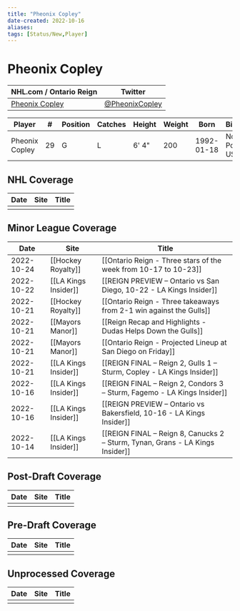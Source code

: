 ```yaml
---
title: "Pheonix Copley"
date-created: 2022-10-16
aliases: 
tags: [Status/New,Player]
---
```


# Pheonix Copley

| NHL.com / Ontario Reign | Twitter                                 |
| ----------------------- | --------------------------------------- |
| [Pheonix Copley](https://www.nhl.com/player/pheonix-copley-8477831)           | [@PheonixCopley](https://twitter.com/PheonixCopley) | 

| Player         | \#  | Position | Catches | Height | Weight | Born       | Birthplace          | Draft |
| -------------- | --- | -------- | ------- | ------ | ------ | ---------- | ------------------- | ----- |
| Pheonix Copley | 29  | G        | L       | 6' 4"  | 200    | 1992-01-18 | North Pole, AK, USA |       | 



## NHL  Coverage
| Date | Site | Title |
| ---- | ---- | ----- |
|      |      |       |



## Minor League Coverage
| Date       | Site                 | Title                                                                   |
| ---------- | -------------------- | ----------------------------------------------------------------------- |
| 2022-10-24 | [[Hockey Royalty]] | [[Ontario Reign - Three stars of the week from 10-17 to 10-23]]                                                                                                |
| 2022-10-22 | [[LA Kings Insider]] | [[REIGN PREVIEW – Ontario vs San Diego, 10-22 - LA Kings Insider]]      |
| 2022-10-21 | [[Hockey Royalty]]   | [[Ontario Reign - Three takeaways from 2-1 win against the Gulls]]      |
| 2022-10-21 | [[Mayors Manor]]     | [[Reign Recap and Highlights - Dudas Helps Down the Gulls]]             |
| 2022-10-21 | [[Mayors Manor]]     | [[Ontario Reign - Projected Lineup at San Diego on Friday]]             |
| 2022-10-21 | [[LA Kings Insider]] | [[REIGN FINAL – Reign 2, Gulls 1 – Sturm, Copley - LA Kings Insider]]   |
| 2022-10-16 | [[LA Kings Insider]] | [[REIGN FINAL – Reign 2, Condors 3 – Sturm, Fagemo - LA Kings Insider]] |
| 2022-10-16 | [[LA Kings Insider]] | [[REIGN PREVIEW – Ontario vs Bakersfield, 10-16 - LA Kings Insider]]    |
| 2022-10-14 | [[LA Kings Insider]] | [[REIGN FINAL – Reign 8, Canucks 2 – Sturm, Tynan, Grans - LA Kings Insider]] |



## Post-Draft Coverage
| Date | Site | Title |
| ---- | ---- | ----- |
|      |      |       |



## Pre-Draft Coverage
| Date | Site | Title |
| ---- | ---- | ----- |
|      |      |       |


## Unprocessed Coverage
| Date | Site | Title |
| ---- | ---- | ----- |
|      |      |       |
